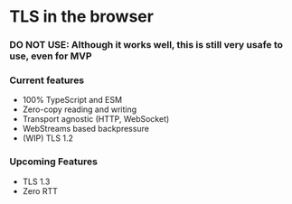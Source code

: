 # TLS in the browser

### DO NOT USE: Although it works well, this is still very usafe to use, even for MVP

### Current features
- 100% TypeScript and ESM
- Zero-copy reading and writing
- Transport agnostic (HTTP, WebSocket)
- WebStreams based backpressure
- (WIP) TLS 1.2

### Upcoming Features
- TLS 1.3
- Zero RTT
